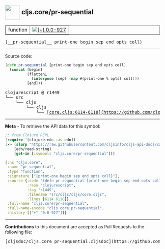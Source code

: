 ## <img width="48px" valign="middle" src="http://i.imgur.com/Hi20huC.png"> cljs.core/pr-sequential

 <table border="1">
<tr>

<td>function</td>
<td><a href="https://github.com/cljsinfo/cljs-api-docs/tree/0.0-927"><img valign="middle" alt="[+] 0.0-927" src="https://img.shields.io/badge/+-0.0--927-lightgrey.svg"></a> </td>
</tr>
</table>

 <samp>
(__pr-sequential__ print-one begin sep end opts coll)<br>
</samp>

---





Source code:

```clj
(defn pr-sequential [print-one begin sep end opts coll]
  (concat [begin]
          (flatten1
            (interpose [sep] (map #(print-one % opts) coll)))
          [end]))
```

 <pre>
clojurescript @ r1449
└── src
    └── cljs
        └── cljs
            └── <ins>[core.cljs:6114-6118](https://github.com/clojure/clojurescript/blob/r1449/src/cljs/cljs/core.cljs#L6114-L6118)</ins>
</pre>


---

__Meta__ - To retrieve the API data for this symbol:

```clj
;; from Clojure REPL
(require '[clojure.edn :as edn])
(-> (slurp "https://raw.githubusercontent.com/cljsinfo/cljs-api-docs/catalog/cljs-api.edn")
    (edn/read-string)
    (get-in [:symbols "cljs.core/pr-sequential"]))
```

```clj
{:ns "cljs.core",
 :name "pr-sequential",
 :type "function",
 :signature ["[print-one begin sep end opts coll]"],
 :source {:code "(defn pr-sequential [print-one begin sep end opts coll]\n  (concat [begin]\n          (flatten1\n            (interpose [sep] (map #(print-one % opts) coll)))\n          [end]))",
          :repo "clojurescript",
          :tag "r1449",
          :filename "src/cljs/cljs/core.cljs",
          :lines [6114 6118]},
 :full-name "cljs.core/pr-sequential",
 :full-name-encode "cljs.core_pr-sequential",
 :history [["+" "0.0-927"]]}

```

---

__Contributions__ to this document are accepted as Pull Requests to the following file:

 <pre>
[cljsdoc/cljs.core_pr-sequential.cljsdoc](https://github.com/cljsinfo/cljs-api-docs/blob/master/cljsdoc/cljs.core_pr-sequential.cljsdoc)
</pre>

